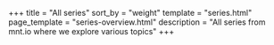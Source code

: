 +++
title = "All series"
sort_by = "weight"
template = "series.html"
page_template = "series-overview.html"
description = "All series from mnt.io where we explore various topics"
+++
